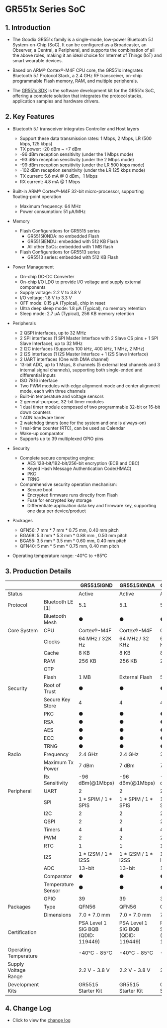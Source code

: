 # GR551x Series SoC

## 1. Introduction

- The Goodix GR551x family is a single-mode, low-power Bluetooth 5.1 System-on-Chip (SoC). It can be configured as a Broadcaster, an Observer, a Central, a Peripheral, and supports the combination of all the above roles, making it an ideal choice for Internet of Things (IoT) and smart wearable devices.

- Based on ARM® Cortex®-M4F CPU core, the GR551x integrates Bluetooth 5.1 Protocol Stack, a 2.4 GHz RF transceiver, on-chip programmable Flash memory, RAM, and multiple peripherals.

- The [GR551x SDK](https://www.goodix.com/en/software_tool/gr551x_sdk) is the software development kit for the GR551x SoC, offering a complete solution that integrates the protocol stacks, application samples and hardware drivers.



## 2. Key Features

- Bluetooth 5.1 transceiver integrates Controller and Host layers
  - Support these data transmission rates: 1 Mbps, 2 Mbps, LR (500 kbps, 125 kbps)
  - TX power: -20 dBm ~ +7 dBm
  - -96 dBm reception sensitivity (under the 1 Mbps mode)
  - -93 dBm reception sensitivity (under the 2 Mbps mode)
  - -99 dBm reception sensitivity (under the LR 500 kbps mode)
  - -102 dBm reception sensitivity (under the LR 125 kbps mode)
  - TX current: 5.6 mA @ 0 dBm，1 Mbps
  - RX current: 4.8 mA @ 1 Mbps
- Built-in ARM® Cortex®-M4F 32-bit micro-processor, supporting floating-point operation
  - Maximum frequency: 64 MHz
  - Power consumption: 51 μA/MHz
- Memory
  - Flash Configurations for GR5515 series
    - GR5515I0NDA: no embedded Flash
    - GR5515IENDU: embedded with 512 KB Flash
    - All other SoCs: embedded with 1 MB flash
  - Flash Configurations for GR5513 series
    - GR5513 series: embedded with 512 KB Flash
- Power Management
  - On-chip DC-DC Converter
  - On-chip I/O LDO to provide I/O voltage and supply external components
  - Supply voltage: 2.2 V to 3.8 V
  - I/O voltage: 1.8 V to 3.3 V
  - OFF mode: 0.15 µA (Typical), chip in reset
  - Ultra deep sleep mode: 1.8 µA (Typical), no memory retention
  - Sleep mode: 2.7 µA (Typical), 256 KB memory retention

- Peripherals
  - 2 QSPI interfaces, up to 32 MHz
  - 2 SPI interfaces (1 SPI Master Interface with 2 Slave CS pins + 1 SPI Slave Interface), up to 32 MHz
  - 2 I2C interfaces (Supports 100 kHz, 400 kHz, 1 MHz, 2 MHz)
  - 2 I2S interfaces (1 I2S Master Interface + 1 I2S Slave Interface)
  - 2 UART interfaces (One with DMA channel)
  - 13-bit ADC, up to 1 Msps, 8 channels (5 external test channels and 3 internal signal channels), supporting both single-ended and differential inputs
  - ISO 7816 interface
  - Two PWM modules with edge alignment mode and center alignment mode, each with three channels
  - Built-in temperature and voltage sensors
  - 2 general-purpose, 32-bit timer modules
  - 1 dual timer module composed of two programmable 32-bit or 16-bit down counters
  - 1 AON hardware timer
  - 2 watchdog timers (one for the system and one is always-on)
  - 1 real-time counter (RTC), can be used as Calendar
  - Wake-up comparator
  - Supports up to 39 multiplexed GPIO pins
- Security
  - Complete secure computing engine:
    - AES 128-bit/192-bit/256-bit encryption (ECB and CBC)
    - Keyed Hash Message Authentication Code(HMAC)
    - PKC
    - TRNG
  - Comprehensive security operation mechanism:
    - Secure boot
    - Encrypted firmware runs directly from Flash
    - Fuse for encrypted key storage
    - Differentiate application data key and firmware key, supporting one data per device/product
- Packages
  - QFN56: 7 mm * 7 mm * 0.75 mm, 0.40 mm pitch
  - BGA68: 5.3 mm * 5.3 mm * 0.88 mm , 0.50 mm pitch
  - BGA55: 3.5 mm * 3.5 mm * 0.60 mm, 0.40 mm pitch
  - QFN40: 5 mm * 5 mm * 0.75 mm, 0.40 mm pitch
- Operating temperature range: -40°C to +85°C



## 3. Production Details

|                       |                    | GR5515IGND                                | GR5515I0NDA                               | GR5515IENDU                               | GR5515GGBD                                | GR5515RGBD                                | GR5513BENDU                               |
| --------------------- | ------------------ | ----------------------------------------- | ----------------------------------------- | ----------------------------------------- | ----------------------------------------- | ----------------------------------------- | ----------------------------------------- |
| Status                |                    | Active                                    | Active                                    | Active                                    | Active                                    | Active                                    | Active                                    |
| Protocol              | Bluetooth LE [1]   | 5.1                                       | 5.1                                       | 5.1                                       | 5.1                                       | 5.1                                       | 5.1                                       |
|                       | Bluetooth Mesh     | ●                                         | ●                                         | ●                                         | ●                                         | ●                                         | ●                                         |
| Core System           | CPU                | Cortex®-M4F                               | Cortex®-M4F                               | Cortex®-M4F                               | Cortex®-M4F                               | Cortex®-M4F                               | Cortex®-M4F                               |
|                       | Clocks             | 64 MHz / 32K   Hz                         | 64 MHz / 32   KHz                         | 64 MHz / 32   KHz                         | 64 MHz / 32   KHz                         | 64 MHz / 32   KHz                         | 64 MHz / 32   KHz                         |
|                       | Cache              | 8 KB                                      | 8 KB                                      | 8 KB                                      | 8 KB                                      | 8 KB                                      | 8 KB                                      |
|                       | RAM                | 256 KB                                    | 256 KB                                    | 256 KB                                    | 256 KB                                    | 256 KB                                    | 128 KB                                    |
|                       | OTP                |                                           |                                           |                                           |                                           |                                           |                                           |
|                       | Flash              | 1 MB                                      | External   Flash                          | 512 KB                                    | 1 MB                                      | 1 MB                                      | 512 KB                                    |
| Security              | Root of Trust      | ●                                         | ●                                         | ●                                         | ●                                         | ●                                         | ●                                         |
|                       | Secure Key Store   | 4                                         | 4                                         | 4                                         | 4                                         | 4                                         | 4                                         |
|                       | PKC                | ●                                         | ●                                         | ●                                         | ●                                         | ●                                         | ●                                         |
|                       | RSA                | ●                                         | ●                                         | ●                                         | ●                                         | ●                                         | ●                                         |
|                       | AES                | ●                                         | ●                                         | ●                                         | ●                                         | ●                                         | ●                                         |
|                       | ECC                | ●                                         | ●                                         | ●                                         | ●                                         | ●                                         | ●                                         |
|                       | TRNG               | ●                                         | ●                                         | ●                                         | ●                                         | ●                                         | ●                                         |
| Radio                 | Frequency          | 2.4 GHz                                   | 2.4 GHz                                   | 2.4 GHz                                   | 2.4 GHz                                   | 2.4 GHz                                   | 2.4 GHz                                   |
|                       | Maximum Tx Power   | 7 dBm                                     | 7 dBm                                     | 7 dBm                                     | 7 dBm                                     | 7 dBm                                     | 7 dBm                                     |
|                       | Rx Sensitivity     | -96   dBm(@1Mbps)                         | -96   dBm(@1Mbps)                         | -96   dBm(@1Mbps)                         | -96   dBm(@1Mbps)                         | -96   dBm(@1Mbps)                         | -96   dBm(@1Mbps)                         |
| Peripheral            | UART               | 2                                         | 2                                         | 2                                         | 2                                         | 2                                         | 2                                         |
|                       | SPI                | 1 * SPIM / 1   * SPIS                     | 1 * SPIM / 1   * SPIS                     | 1 * SPIM / 1   * SPIS                     | 1 * SPIM / 1   * SPIS                     | 1 * SPIM / 1   * SPIS                     | 1 * SPIM / 1   * SPIS                     |
|                       | I2C                | 2                                         | 2                                         | 2                                         | 2                                         | 2                                         | 2                                         |
|                       | QSPI               | 2                                         | 2                                         | 2                                         | 0                                         | 2                                         | 1                                         |
|                       | Timers             | 4                                         | 4                                         | 4                                         | 4                                         | 4                                         | 4                                         |
|                       | PWM                | 2                                         | 2                                         | 2                                         | 2                                         | 2                                         | 2                                         |
|                       | RTC                | 1                                         | 1                                         | 1                                         | 1                                         | 1                                         | 1                                         |
|                       | I2S                | 1 * I2SM / 1   * I2SS                     | 1 * I2SM / 1   * I2SS                     | 1 * I2SM / 1   * I2SS                     | 1 * I2SM / 1   * I2SS                     | 1 * I2SM / 1   * I2SS                     | 1 * I2SM / 1   * I2SS                     |
|                       | ADC                | 13-bit                                    | 13-bit                                    | 13-bit                                    | 13-bit                                    | 13-bit                                    | 13-bit                                    |
|                       | Comparator         | ●                                         | ●                                         | ●                                         | ●                                         | ●                                         | ●                                         |
|                       | Temperature Sensor | ●                                         | ●                                         | ●                                         | ●                                         | ●                                         | ●                                         |
|                       | GPIO               | 39                                        | 39                                        | 39                                        | 29                                        | 39                                        | 22                                        |
| Packages              | Type               | QFN56                                     | QFN56                                     | QFN56                                     | BGA55                                     | BGA68                                     | QFN40                                     |
|                       | Dimensions         | 7.0   * 7.0 mm                            | 7.0   * 7.0 mm                            | 7.0   * 7.0 mm                            | 3.5   *3.5 mm                             | 5.3   * 5.3 mm                            | 5.0   * 5.0 mm                            |
| Certification         |                    | PSA Level 1        SIG BQB (QDID: 119449) | PSA Level 1        SIG BQB (QDID: 119449) | PSA Level 1        SIG BQB (QDID: 119449) | PSA Level 1        SIG BQB (QDID: 119449) | PSA Level 1        SIG BQB (QDID: 119449) | PSA Level 1        SIG BQB (QDID: 119449) |
| Operating Temperature |                    | -40℃ - 85℃                                | -40℃ - 85℃                                | -40℃ - 85℃                                | -40℃ - 85℃                                | -40℃ - 85℃                                | -40℃ - 85℃                                |
| Supply Voltage Range  |                    | 2.2 V - 3.8 V                             | 2.2 V - 3.8 V                             | 2.2 V - 3.8 V                             | 2.2 V - 3.8 V                             | 2.2 V - 3.8 V                             | 2.2 V - 3.8 V                             |
| Development Kits      |                    | GR5515   Starter Kit                      | GR5515   Starter Kit                      | GR5515   Starter Kit                      | GR5515   Starter Kit                      | GR5515   Starter Kit                      | GR5515   Starter Kit                      |



## 4. Change Log

- Click to view the [change log](../../wiki)

